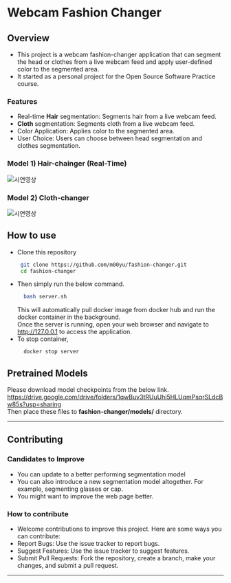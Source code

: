 # Webcam Fashion Changer

## Overview
- This project is a webcam fashion-changer application that can segment the head or clothes from a live webcam feed and apply user-defined color to the segmented area.
- It started as a personal project for the Open Source Software Practice course.
### Features
- Real-time **Hair** segmentation: Segments hair from a live webcam feed.
- **Cloth** segmentation: Segments cloth from a live webcam feed.
- Color Application: Applies color to the segmented area.
- User Choice: Users can choose between head segmentation and clothes segmentation.
### Model 1) Hair-chainger (Real-Time)
![시연영상](https://github.com/m00yu/fashion-changer/blob/main/assets/hair.gif)
### Model 2) Cloth-changer
![시연영상](https://github.com/m00yu/fashion-changer/blob/main/assets/cloth.gif)

## How to use
- Clone this repository
   ```bash
    git clone https://github.com/m00yu/fashion-changer.git
    cd fashion-changer
  ```   
- Then simply run the below command.
  ```bash
    bash server.sh
  ```
  This will automatically pull docker image from docker hub and run the docker container in the background.
  <br/>Once the server is running, open your web browser and navigate to http://127.0.0.1 to access the application.
- To stop container,
  ```bash
    docker stop server
  ```
## Pretrained Models
Please download model checkpoints from the below link.
<br/> https://drive.google.com/drive/folders/1qwBuv3tRUuUhi5HLUqmPsqrSLdcBw85s?usp=sharing
<br/> Then place these files to **fashion-changer/models/** directory.


---
## Contributing
### Candidates to Improve
- You can update to a better performing segmentation model
- You can also introduce a new segmentation model altogether. For example, segmenting glasses or cap.
- You might want to improve the web page better.

### How to contribute
- Welcome contributions to improve this project. Here are some ways you can contribute:
- Report Bugs: Use the issue tracker to report bugs.
- Suggest Features: Use the issue tracker to suggest features.
- Submit Pull Requests: Fork the repository, create a branch, make your changes, and submit a pull request.



---
